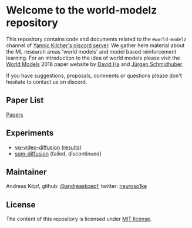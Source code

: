 # Welcome to the world-modelz repository 

This repository contains code and documents related to the `#world-modelz` channel of [Yannic Kilcher's discord server](https://discord.gg/4H8xxDF). We gather here material about the ML research areas 'world models' and model based reinforcement learning. For an introduction to the idea of world models please visit the [World Models](https://worldmodels.github.io/) 2018 paper website by [David Ha](https://research.google/people/105004/) and [Jürgen Schmidhuber](https://people.idsia.ch/~juergen/).

If you have suggestions, proposals, comments or questions please don't hesitate to contact us on discord.


## Paper List

[Papers](./research/papers.md)


## Experiments

- [vq-video-diffusion](./vq-video-diffusion/README.md) ([results](./vq-video-diffusion/results/README.md))
- [som-diffusion](./som-diffusion/README.md) (failed, discontinued)


## Maintainer

Andreas Köpf, github: [@andreaskoepf](github.com/andreaskoepf), twitter: [neurosp1ke](https://twitter.com/neurosp1ke)


## License

The content of this repository is licensed under [MIT license](./LICENSE).
